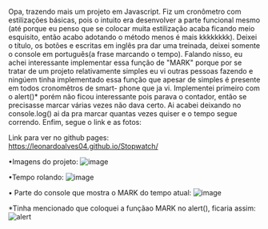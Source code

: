 Opa, trazendo mais um projeto em Javascript. Fiz um cronômetro com estilizações básicas, pois o intuito era desenvolver a parte funcional mesmo (até porque eu penso que
se colocar muita estilização acaba ficando meio esquisito, então acabo adotando o método menos é mais kkkkkkkk). Deixei o título, os botões e escritas em inglês pra dar 
uma treinada, deixei somente o console em português(a frase marcando o tempo). Falando nisso, eu achei interessante implementar essa função de "MARK" porque por se tratar
de um projeto relativamente simples eu vi outras pessoas fazendo e ningúem tinha implementado essa função que apesar de simples é presente em todos cronomêtros de smart-
phone que ja vi. Implementei primeiro com o alert()* porém não ficou interessante pois parava o contador, então se precisasse marcar várias vezes não dava certo. Ai
acabei deixando no console.log() ai da pra marcar quantas vezes quiser e o tempo segue correndo. Enfim, segue o link e as fotos:

Link para ver no github pages: https://leonardoalves04.github.io/Stopwatch/

•Imagens do projeto:
![image](https://user-images.githubusercontent.com/69488943/176494913-06dc6b37-4731-4dc7-bf6f-15dfdeb55e01.png)

•Tempo rolando:
![image](https://user-images.githubusercontent.com/69488943/176495115-d796e590-0b76-40f6-9242-3f0848115843.png)

• Parte do console que mostra o MARK do tempo atual:
![image](https://user-images.githubusercontent.com/69488943/176496043-5500988e-1843-4d29-b2aa-8feae5da32d6.png)

*Tinha mencionado que coloquei a funçãao MARK no alert(), ficaria assim:
![alert](https://user-images.githubusercontent.com/69488943/176495606-1ad76997-0e6e-4765-a555-d1a0d672c627.png)
